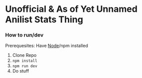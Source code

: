 # Unofficial & As of Yet Unnamed Anilist Stats Thing
### How to run/dev
Prerequesites: Have [Node](https://nodejs.org/en/download/)/npm installed
1. Clone Repo
2. `npm install`
3. `npm run dev`
4. Do stuff